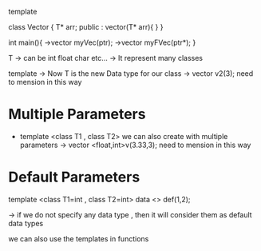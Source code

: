 <!-- Syntax for Templates -->

template <class T>

class Vector {
    T* arr;
    public : 
        vector(T* arr){
            <!-- code -->
        }
}

int main(){
    ->vector <int>  myVec(ptr);
    ->vector <float>  myFVec(ptr*);
}

T -> can be int float char etc...
-> It represent many classes 

<!-- Class Templates -->

template <class T>
-> Now T is the new Data type for our class
-> vector <float>v2(3); need to mension in this way 

# Multiple Parameters 
* template <class T1 , class T2>
we can also create with multiple parameters 
-> vector <float,int>v(3.33,3); need to mension in this way 

# Default Parameters 
template <class T1=int , class T2=int>
data <> def(1,2); 

-> if we do not specify any data type , then it will consider them as default data types 


<!-- Function Templates -->
we can also use the templates in functions 